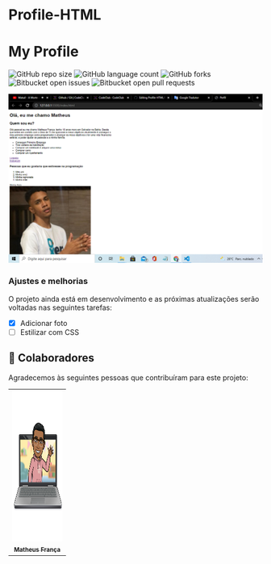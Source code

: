 # Profile-HTML

# My Profile 

![GitHub repo size](https://img.shields.io/github/repo-size/matteusfrancadev/README-template?style=for-the-badge)
![GitHub language count](https://img.shields.io/github/languages/count/matteusfrancadev/README-template?style=for-the-badge)
![GitHub forks](https://img.shields.io/github/forks/matteusfrancadev/README-template?style=for-the-badge)
![Bitbucket open issues](https://img.shields.io/bitbucket/issues/matteusfrancadev/README-template?style=for-the-badge)
![Bitbucket open pull requests](https://img.shields.io/bitbucket/pr-raw/matteusfrancadev/README-template?style=for-the-badge)

<img src="perfil-git.png" alt="perfil">

### Ajustes e melhorias

O projeto ainda está em desenvolvimento e as próximas atualizações serão voltadas nas seguintes tarefas:

- [x] Adicionar foto
- [ ] Estilizar com CSS

## 🤝 Colaboradores

Agradecemos às seguintes pessoas que contribuíram para este projeto:

<table>
  <tr>
    <td align="center">
      <a href="#">
        <img src="caricatura.png" width="100px;" alt="Foto do Matheus França no GitHub" width="300px" height="300px"/><br>
        <sub>
          <b>Matheus França</b>
        </sub>
      </a>
    </td>
  </tr>
</table>
